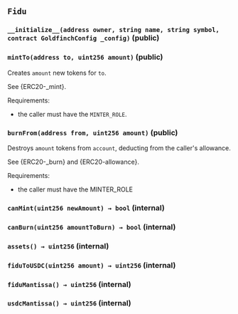 ## `Fidu`






### `__initialize__(address owner, string name, string symbol, contract GoldfinchConfig _config)` (public)





### `mintTo(address to, uint256 amount)` (public)



Creates `amount` new tokens for `to`.

See {ERC20-_mint}.

Requirements:

- the caller must have the `MINTER_ROLE`.

### `burnFrom(address from, uint256 amount)` (public)



Destroys `amount` tokens from `account`, deducting from the caller's
allowance.

See {ERC20-_burn} and {ERC20-allowance}.

Requirements:

- the caller must have the MINTER_ROLE

### `canMint(uint256 newAmount) → bool` (internal)





### `canBurn(uint256 amountToBurn) → bool` (internal)





### `assets() → uint256` (internal)





### `fiduToUSDC(uint256 amount) → uint256` (internal)





### `fiduMantissa() → uint256` (internal)





### `usdcMantissa() → uint256` (internal)






